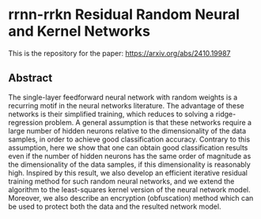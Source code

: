 # rrnn-rrkn Residual Random Neural and Kernel Networks

This is the repository for the paper: https://arxiv.org/abs/2410.19987

## Abstract

The single-layer feedforward neural network with random weights is a recurring motif in the neural networks literature. The advantage of these networks is their simplified training, which reduces to solving a ridge-regression problem. A general assumption is that these networks require a large number of hidden neurons relative to the dimensionality of the data samples, in order to achieve good classification accuracy. Contrary to this assumption, here we show that one can obtain good classification results even if the number of hidden neurons has the same order of magnitude as the dimensionality of the data samples, if this dimensionality is reasonably high. 
Inspired by this result, we also develop an efficient iterative residual training method for such random neural networks, and we extend the algorithm to the least-squares kernel version of the neural network model. Moreover, we also describe an encryption (obfuscation) method which can be used to protect both the data and the resulted network model. 
